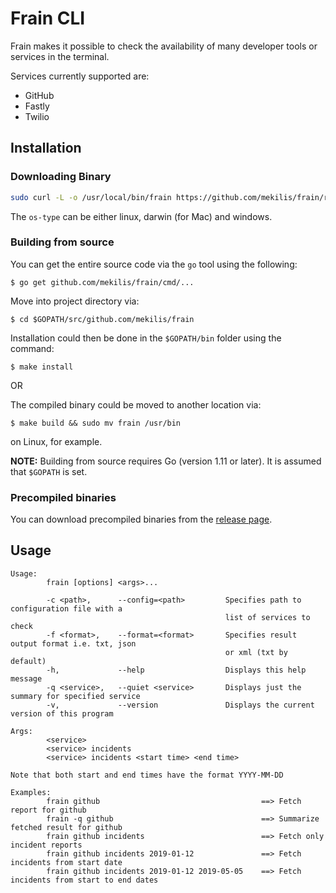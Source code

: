# Frain CLI

Frain makes it possible to check the availability of many developer tools or services in the terminal.

Services currently supported are:
* GitHub
* Fastly
* Twilio

## Installation

### Downloading Binary

```bash
sudo curl -L -o /usr/local/bin/frain https://github.com/mekilis/frain/releases/download/v0.1.0/frain-v0.1.0-<os-type>-amd64 && sudo chmod +x /usr/local/bin/frain
```

The `os-type` can be either linux, darwin (for Mac) and windows.

### Building from source
You can get the entire source code via the `go` tool using the following:

`$ go get github.com/mekilis/frain/cmd/...`

Move into project directory via:

`$ cd $GOPATH/src/github.com/mekilis/frain`

Installation could then be done in the `$GOPATH/bin` folder using the command:

`$ make install`

OR

The compiled binary could be moved to another location via:

`$ make build && sudo mv frain /usr/bin` 

on Linux, for example.

**NOTE:** Building from source requires Go (version 1.11 or later). It is assumed that `$GOPATH` is set.

### Precompiled binaries
You can download precompiled binaries from the [release page](https://github.com/mekilis/frain/releases).

## Usage
```
Usage:
        frain [options] <args>...

        -c <path>,      --config=<path>         Specifies path to configuration file with a
                                                list of services to check
        -f <format>,    --format=<format>       Specifies result output format i.e. txt, json
                                                or xml (txt by default)
        -h,             --help                  Displays this help message
        -q <service>,   --quiet <service>       Displays just the summary for specified service
        -v,             --version               Displays the current version of this program

Args:
        <service>
        <service> incidents
        <service> incidents <start time> <end time>

Note that both start and end times have the format YYYY-MM-DD

Examples:
        frain github                                    ==> Fetch report for github
        frain -q github                                 ==> Summarize fetched result for github
        frain github incidents                          ==> Fetch only incident reports
        frain github incidents 2019-01-12               ==> Fetch incidents from start date
        frain github incidents 2019-01-12 2019-05-05    ==> Fetch incidents from start to end dates
```

